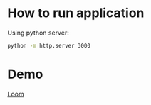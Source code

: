 # How to run application

Using python server:
```bash
python -m http.server 3000
```

# Demo

[Loom](https://www.loom.com/share/947a969ce3eb4bbe9e234a26629a0146?sid=b1d2cecb-86a2-453f-ac58-b7a1060f2023)
